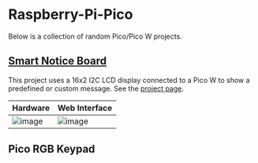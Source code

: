 # Raspberry-Pi-Pico

Below is a collection of random Pico/Pico W projects.

## [Smart Notice Board](Smart%20Notice%20Board)

This project uses a 16x2 I2C LCD display connected to a Pico W to show a predefined or custom message. See the [project page](Smart%20Notice%20Board).

| Hardware | Web Interface |
| -- | -- |
| ![image](https://github.com/CJ0206/Raspberry-Pi-Pico/assets/8594588/86e343ee-9220-401e-8f7f-2fea7113c469) | ![image](https://github.com/CJ0206/Raspberry-Pi-Pico/assets/8594588/50fedc23-fe46-4256-81b4-a546205384f6) |

## Pico RGB Keypad
